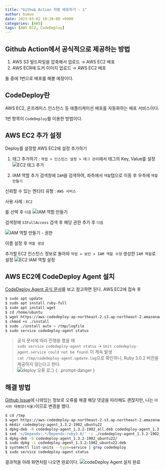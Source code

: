 ```yaml
---
title: "Github Action 자동 배포하기 - 1"
author: bumoo
date: 2023-03-02 19:28:00 +0900
categories: [AWS]
tags: [AWS EC2, CodeDeploy]
---
```



## Github Action에서 공식적으로 제공하는 방법
1. AWS S3 빌드파일을 압축해서 업로드 → AWS EC2 배포
2. AWS ECR에 도커 이미지 업로드 → AWS EC2 배포

둘 중에 1번으로 배포를 해볼 예정이다.

## CodeDeploy란
AWS EC2, 온프레미스 인스턴스 등 애플리케이션 배포를 자동화하는 배포 서비스이다.

1번 항목이 `CodeDeploy`를 이용한 방법이다.

## AWS EC2 추가 설정

Deploy를 설정할 AWS EC2에 설정 추가하기

1. 태그 추가하기 : `작업 > 인스턴스 설정 > 태그 관리`에서 태그의 Key, Value를 설정
![EC2 태그 추가](https://user-images.githubusercontent.com/61149599/222396991-a78f7ade-6bd1-41f7-a216-19f13ae93c73.png)


2. IAM 역할 추가
검색창에 `IAM`을 검색하여, 좌측에서 `역할`탭으로 이동 후 우측에 `역할 만들기`

신뢰할 수 있는 엔티티 유형 : `AWS 서비스`

사용 사례 : `EC2`

를 선택 후 `다음`
![IAM 역할 만들기](https://user-images.githubusercontent.com/61149599/222397595-6b3a10fb-d02d-4b4f-9c96-3cb0f5b868cf.png)

검색창에 `S3FullAccess` 검색 후 해당 권한 추가 후 `다음`

![IAM 역할 만들기 - 권한](https://user-images.githubusercontent.com/61149599/222398293-7b63d963-c632-4f5e-8cf7-f33199f216cd.png)

이름 설정 후 `역할 생성`

추가할 EC2 인스턴스 정보로 돌아와 `작업 > 보안 > IAM 역할 수정` 생성한 `IAM 역할`로 설정
![EC2 IAM 역할 설정](https://user-images.githubusercontent.com/61149599/222398911-ba396c0f-dba7-4c34-92f8-354682fe98ef.png)

## AWS EC2에 CodeDeploy Agent 설치


[CodeDeploy Agent 공식 문서](https://docs.aws.amazon.com/ko_kr/codedeploy/latest/userguide/codedeploy-agent-operations-install-ubuntu.html)를 보고 참고하면 된다.
AWS EC2에 접속 후
```bash
$ sudo apt update
$ sudo apt install ruby-full
$ sudo apt install wget
$ cd /home/ubuntu
$ wget https://aws-codedeploy-ap-northeast-2.s3.ap-northeast-2.amazonaws.com/latest/install
$ chmod +x ./install
$ sudo ./install auto > /tmp/logfile
$ sudo service codedeploy-agent status
```

> 공식 문서에 따라 진행을 했을 때<br>
> `sudo service codedeploy-agent status` → `Unit codedeploy-agent.service could not be found.`이 계속 발생<br>
> `cat /tmp/codedeploy-agent.update.log`으로 확인하니, Ruby 3.0.2 버전을 제공하지 않는다고 한다.<br>
> ![deploy 오류 로그](https://user-images.githubusercontent.com/61149599/222400865-4cf78cec-1def-4e48-a5e4-127f846bd6b5.png)
{: .prompt-danger }

## 해결 방법
[Github Issue](https://github.com/aws/aws-codedeploy-agent/issues/301#issuecomment-1129912011)에 나와있는 정보로 오류를 해결
해당 댓글을 따라해도 괜찮지만, 나는 `아시아 태평양(서울)`이므로 변경을 했다.
```bash
$ cd /tmp
$ wget https://aws-codedeploy-ap-northeast-2.s3.ap-northeast-2.amazonaws.com/releases/codedeploy-agent_1.3.2-1902_all.deb
$ mkdir codedeploy-agent_1.3.2-1902_ubuntu22
$ dpkg-deb -R codedeploy-agent_1.3.2-1902_all.deb codedeploy-agent_1.3.2-1902_ubuntu22
$ sed 's/Depends:.*/Depends:ruby3.0/' -i ./codedeploy-agent_1.3.2-1902_ubuntu22/DEBIAN/control
$ dpkg-deb -b codedeploy-agent_1.3.2-1902_ubuntu22/
$ sudo dpkg -i codedeploy-agent_1.3.2-1902_ubuntu22.deb
$ systemctl list-units --type=service | grep codedeploy
$ sudo service codedeploy-agent status
```

결과적을 아래 화면처럼 나오면 완료이다.
![codeDeploy Agent 설치 완료](https://user-images.githubusercontent.com/61149599/222402043-7103c150-5f44-4038-be84-1b7c2893664e.png)
